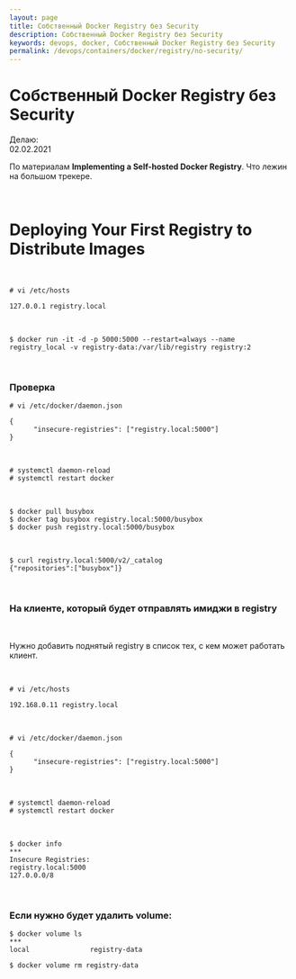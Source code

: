 ```yaml
---
layout: page
title: Собственный Docker Registry без Security
description: Собственный Docker Registry без Security
keywords: devops, docker, Собственный Docker Registry без Security
permalink: /devops/containers/docker/registry/no-security/
---
```


# Собственный Docker Registry без Security

Делаю:  
02.02.2021

По материалам **Implementing a Self-hosted Docker Registry**. Что лежин на большом трекере.

<br/>

# Deploying Your First Registry to Distribute Images

<br/>

    # vi /etc/hosts

    127.0.0.1 registry.local

<br/>

    $ docker run -it -d -p 5000:5000 --restart=always --name registry_local -v registry-data:/var/lib/registry registry:2

<br/>

### Проверка

    # vi /etc/docker/daemon.json

```
{
      "insecure-registries": ["registry.local:5000"]
}
```

<br/>

    # systemctl daemon-reload
    # systemctl restart docker

<br/>

    $ docker pull busybox
    $ docker tag busybox registry.local:5000/busybox
    $ docker push registry.local:5000/busybox

<br/>

    $ curl registry.local:5000/v2/_catalog
    {"repositories":["busybox"]}

<br/>

### На клиенте, который будет отправлять имиджи в registry

<br/>

Нужно добавить поднятый registry в список тех, с кем может работать клиент.

<br/>

    # vi /etc/hosts

    192.168.0.11 registry.local

<br/>

    # vi /etc/docker/daemon.json

```
{
      "insecure-registries": ["registry.local:5000"]
}
```

<br/>

    # systemctl daemon-reload
    # systemctl restart docker

<br/>

    $ docker info
    ***
    Insecure Registries:
    registry.local:5000
    127.0.0.0/8

<br/>

### Если нужно будет удалить volume:

    $ docker volume ls
    ***
    local               registry-data

    $ docker volume rm registry-data
